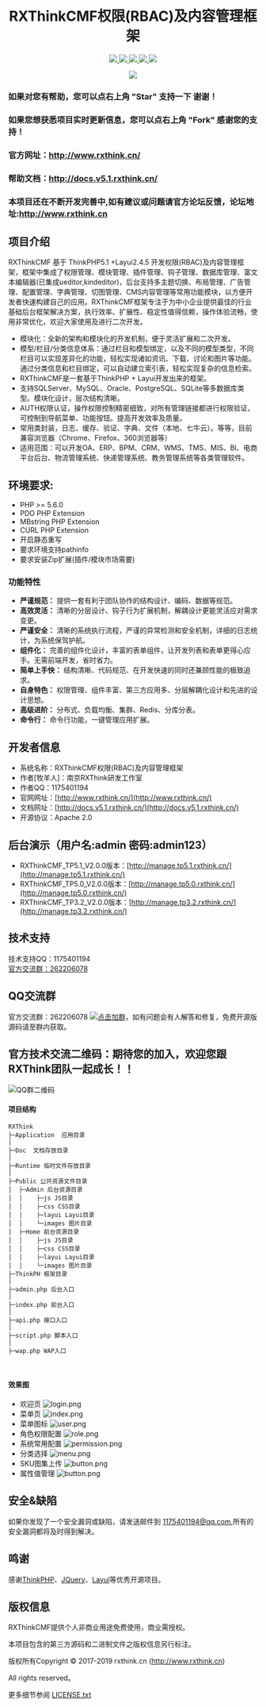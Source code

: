 
<h1 align="center"> RXThinkCMF权限(RBAC)及内容管理框架</h1>

<p align="center">
	<a href="http://www.rxthink.cn/">
	    <img src="https://img.shields.io/hexpm/l/plug.svg" />
	</a>
	<a href="http://www.rxthink.cn/">
	    <img src="https://img.shields.io/badge/RXThinkCMF-v2.0.0-brightgreen.svg" />
	</a>
	<a href="https://gitee.com/ruoxi520_admin/RXThinkCMF_TP5.1/stargazers">
	    <img src="https://gitee.com/ruoxi520_admin/RXThinkCMF_TP5.1/badge/star.svg?theme=dark" />
	</a>
	<a href="https://gitee.com/ruoxi520_admin/RXThinkCMF_TP5.1/members">
	    <img src="https://gitee.com/ruoxi520_admin/RXThinkCMF_TP5.1/badge/fork.svg?theme=dark" />
	</a>
	<a href="https://gitee.com/ruoxi520_admin/RXThinkCMF_TP5.1_V2.0_PRO/repository/archive/master.zip">
	    <img src="https://img.shields.io/badge/download-1820m-red.svg" />
	</a>
</p>

<p align="center">
<img src="https://images.gitee.com/uploads/images/2019/0517/232335_2588e5e3_478496.png" />
</p>

### 如果对您有帮助，您可以点右上角 "Star" 支持一下 谢谢！
### 如果您想获悉项目实时更新信息，您可以点右上角 "Fork" 感谢您的支持！
### 官方网址：http://www.rxthink.cn/
### 帮助文档：http://docs.v5.1.rxthink.cn/
### 本项目还在不断开发完善中,如有建议或问题请官方论坛反馈，论坛地址:http://www.rxthink.cn

## 项目介绍
RXThinkCMF 基于 ThinkPHP5.1 +Layui2.4.5 开发权限(RBAC)及内容管理框架，框架中集成了权限管理、模块管理、插件管理、钩子管理、数据库管理、富文本编辑器(已集成ueditor,kindeditor)，后台支持多主题切换、布局管理、广告管理、配置管理、字典管理、切图管理、CMS内容管理等常用功能模块，以方便开发者快速构建自己的应用。RXThinkCMF框架专注于为中小企业提供最佳的行业基础后台框架解决方案，执行效率、扩展性、稳定性值得信赖，操作体验流畅，使用非常优化，欢迎大家使用及进行二次开发。

* 模块化：全新的架构和模块化的开发机制，便于灵活扩展和二次开发。
* 模型/栏目/分类信息体系：通过栏目和模型绑定，以及不同的模型类型，不同栏目可以实现差异化的功能，轻松实现诸如资讯、下载、讨论和图片等功能。通过分类信息和栏目绑定，可以自动建立索引表，轻松实现复杂的信息检索。
* RXThinkCMF是一套基于ThinkPHP + Layui开发出来的框架。
* 支持SQLServer、MySQL、Oracle、PostgreSQL、SQLite等多数据库类型。模块化设计，层次结构清晰。  
* AUTH权限认证，操作权限控制精密细致，对所有管理链接都进行权限验证，可控制到导航菜单、功能按钮。提高开发效率及质量。
* 常用类封装，日志、缓存、验证、字典、文件（本地、七牛云）。等等，目前兼容浏览器（Chrome、Firefox、360浏览器等）
* 适用范围：可以开发OA、ERP、BPM、CRM、WMS、TMS、MIS、BI、电商平台后台、物流管理系统、快递管理系统、教务管理系统等各类管理软件。
 
## 环境要求:
* PHP >= 5.6.0
* PDO PHP Extension
* MBstring PHP Extension
* CURL PHP Extension
* 开启静态重写
* 要求环境支持pathinfo
* 要求安装Zip扩展(插件/模块市场需要)


### 功能特性
- **严谨规范：** 提供一套有利于团队协作的结构设计、编码、数据等规范。
- **高效灵活：** 清晰的分层设计、钩子行为扩展机制，解耦设计更能灵活应对需求变更。
- **严谨安全：** 清晰的系统执行流程，严谨的异常检测和安全机制，详细的日志统计，为系统保驾护航。
- **组件化：** 完善的组件化设计，丰富的表单组件，让开发列表和表单更得心应手。无需前端开发，省时省力。
- **简单上手快：** 结构清晰、代码规范、在开发快速的同时还兼顾性能的极致追求。
- **自身特色：** 权限管理、组件丰富、第三方应用多、分层解耦化设计和先进的设计思想。
- **高级进阶：** 分布式、负载均衡、集群、Redis、分库分表。 
- **命令行：** 命令行功能，一键管理应用扩展。 


## 开发者信息
* 系统名称：RXThinkCMF权限(RBAC)及内容管理框架  
* 作者[牧羊人]：南京RXThink研发工作室
* 作者QQ：1175401194  
* 官网网址：[http://www.rxthink.cn/](http://www.rxthink.cn/)  
* 文档网址：[http://docs.v5.1.rxthink.cn/](http://docs.v5.1.rxthink.cn/)  
* 开源协议：Apache 2.0


## 后台演示（用户名:admin 密码:admin123）
- RXThinkCMF_TP5.1_V2.0.0版本：[http://manage.tp5.1.rxthink.cn/](http://manage.tp5.1.rxthink.cn/)
- RXThinkCMF_TP5.0_V2.0.0版本：[http://manage.tp5.0.rxthink.cn/](http://manage.tp5.0.rxthink.cn/)
- RXThinkCMF_TP3.2_V2.0.0版本：[http://manage.tp3.2.rxthink.cn/](http://manage.tp3.2.rxthink.cn/)


## 技术支持

技术支持QQ：1175401194    
[官方交流群：262206078](http://shang.qq.com/wpa/qunwpa?idkey=84899631e9f8d6b1d4c2749dbb1ebecc3faca80b3595877a9109447941128bf1)

## QQ交流群

官方交流群：262206078 [![点击加群](https://images.gitee.com/uploads/images/2019/0519/192303_fb9f6f39_478496.png "点击加群")](https://jq.qq.com/?_wv=1027&k=5sCX1VA)，如有问题会有人解答和修复，免费开源版源码请至群内获取。


## 官方技术交流二维码：期待您的加入，欢迎您跟RXThink团队一起成长！！

![QQ群二维码](http://images.tp3.rxthink.cn/demo/qq.png "gh_03bc4364b4dc_344.jpg")


#### 项目结构
```
RXThink
├─Application  应用目录
│
├─Doc  文档存放目录
│
├─Runtime 临时文件存放目录
│ 
├─Public 公共资源文件目录
│  ├─Admin 后台资源目录
│  │    ├─js JS目录
│  │    ├─css CSS目录
│  │    ├─layui Layui目录
│  │    └─images 图片目录
│  ├─Home 前台资源目录
│  │    ├─js JS目录
│  │    ├─css CSS目录
│  │    ├─layui Layui目录
│  │    └─images 图片目录
├─ThinkPH 框架目录
│ 
├─admin.php 后台入口
│ 
├─index.php 前台入口
│ 
├─api.php 接口入口
│ 
├─script.php 脚本入口
│ 
├─wap.php WAP入口

```

<br>

#### 效果图
- 欢迎页
![login.png](http://images.kivii.renxixi.com/rxthink/1.png "欢迎页")
- 菜单页
![index.png](http://images.kivii.renxixi.com/rxthink/2.png "菜单页")
- 菜单图标
![user.png](http://images.kivii.renxixi.com/rxthink/3.png "菜单图标")
- 角色权限配置
![role.png](http://images.kivii.renxixi.com/rxthink/4.png "角色权限配置")
- 系统常用配置
![permission.png](http://images.kivii.renxixi.com/rxthink/5.png "系统常用配置")
- 分类选择
![menu.png](http://images.kivii.renxixi.com/rxthink/6.png "分类选择")
- SKU图集上传
![button.png](http://images.kivii.renxixi.com/rxthink/7.png "SKU图集上传")
- 属性值管理
![button.png](http://images.kivii.renxixi.com/rxthink/8.png "属性值管理")


## 安全&缺陷
如果你发现了一个安全漏洞或缺陷，请发送邮件到 1175401194@qq.com,所有的安全漏洞都将及时得到解决。


## 鸣谢
感谢[ThinkPHP](http://www.thinkphp.cn)、[JQuery](http://jquery.com)、[Layui](http://www.layui.com)等优秀开源项目。

## 版权信息

RXThinkCMF提供个人非商业用途免费使用，商业需授权。

本项目包含的第三方源码和二进制文件之版权信息另行标注。

版权所有Copyright © 2017-2019 rxthink.cn (http://www.rxthink.cn)

All rights reserved。

更多细节参阅 [LICENSE.txt](LICENSE.txt)